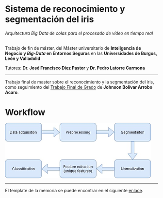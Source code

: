 # Sistema de reconocimiento y segmentación del iris

###### Arquitectura *Big Data* de colas para el procesado de vídeo en tiempo real
Trabajo de fin de máster, del Máster universitario de **Inteligencia de Negocio y *Big-Data* en Entornos Seguros** en las **Universidades de Burgos, León y Valladolid**

Tutores: **Dr. José Francisco Diez Pastor** y **Dr. Pedro Latorre Carmona**

---

Trabajo final de master sobre el reconocimiento y la segmentación del iris, como seguimiento del [Trabajo Final de Grado](https://github.com/jaa0124/iris_classifier) de **Johnson Bolívar Arrobo Acaro**.

# Workflow

![](img/01_general_workflow.jpg)

---

El template de la memoria se puede encontrar en el siguiente [enlace](https://github.com/bbaruque/plantillaTFM_MUINBDES).
